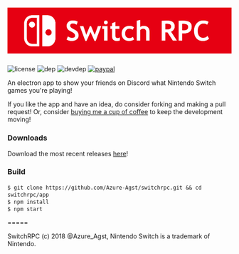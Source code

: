 ![Banner](./img/banner.png)
=====

![license](https://img.shields.io/badge/License-GNU-brightgreen.svg) ![dep](https://img.shields.io/david/Azure-Agst/switchrpc.svg) ![devdep](https://img.shields.io/david/dev/Azure-Agst/switchrpc.svg) [![paypal](https://img.shields.io/badge/Donate-paypal.me-blue.svg)](https://paypal.me/AzureAugust)

An electron app to show your friends on Discord what Nintendo Switch games you're playing!

If you like the app and have an idea, do consider forking and making a pull request! Or, consider [buying me a cup of coffee](https://paypal.me/AzureAugust) to keep the development moving!

### Downloads

Download the most recent releases [here](https://github.com/Azure-Agst/switchrpc/releases)!

### Build

```
$ git clone https://github.com/Azure-Agst/switchrpc.git && cd switchrpc/app
$ npm install
$ npm start
```
=====

SwitchRPC (c) 2018 @Azure_Agst, Nintendo Switch is a trademark of Nintendo.
